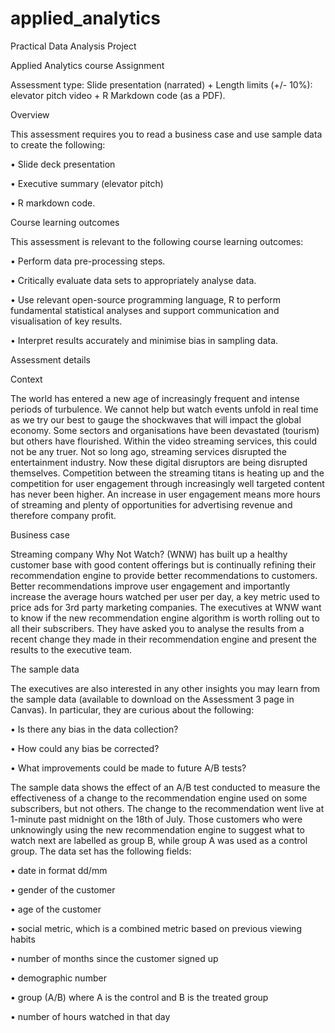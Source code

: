 # applied_analytics

Practical Data Analysis Project

Applied Analytics course Assignment

Assessment type: Slide presentation (narrated) + Length limits (+/- 10%): elevator pitch video + R Markdown code (as a PDF).


Overview

This assessment requires you to read a business case and use sample data to create the following:

• Slide deck presentation

• Executive summary (elevator pitch)

• R markdown code.


Course learning outcomes


This assessment is relevant to the following course learning outcomes:


• Perform data pre-processing steps.

• Critically evaluate data sets to appropriately analyse data.

• Use relevant open-source programming language, R to perform fundamental statistical analyses and support communication and visualisation of key results.

• Interpret results accurately and minimise bias in sampling data.



Assessment details


Context


The world has entered a new age of increasingly frequent and intense periods of turbulence. We cannot help but watch events unfold in real time as we try our best to gauge the shockwaves that will impact the global economy. Some sectors and organisations have been devastated (tourism) but others have flourished. Within the video streaming services, this could not be any truer.
Not so long ago, streaming services disrupted the entertainment industry. Now these digital disruptors are being disrupted themselves. Competition between the streaming titans is heating up and the competition for user engagement through increasingly well targeted content has never been higher. An increase in user engagement means more hours of streaming and plenty of opportunities for advertising revenue and therefore company profit.


Business case


Streaming company Why Not Watch? (WNW) has built up a healthy customer base with good content offerings but is continually refining their recommendation engine to provide better recommendations to customers. Better recommendations improve user engagement and importantly increase the average hours watched per user per day, a key metric used to price ads for 3rd party marketing companies.
The executives at WNW want to know if the new recommendation engine algorithm is worth rolling out to all their subscribers. They have asked you to analyse the results from a recent change they made in their recommendation engine and present the results to the executive team.


The sample data


The executives are also interested in any other insights you may learn from the sample data (available to download on the Assessment 3 page in Canvas). In particular, they are curious about the following:


• Is there any bias in the data collection?

• How could any bias be corrected?

• What improvements could be made to future A/B tests?



The sample data shows the effect of an A/B test conducted to measure the effectiveness of a change to the recommendation engine used on some subscribers, but not others. The change to the recommendation went live at 1-minute past midnight on the 18th of July.
Those customers who were unknowingly using the new recommendation engine to suggest what to watch next are labelled as group B, while group A was used as a control group.
The data set has the following fields:

• date in format dd/mm

• gender of the customer

• age of the customer

• social metric, which is a combined metric based on previous viewing habits

• number of months since the customer signed up

• demographic number

• group (A/B) where A is the control and B is the treated group

• number of hours watched in that day
